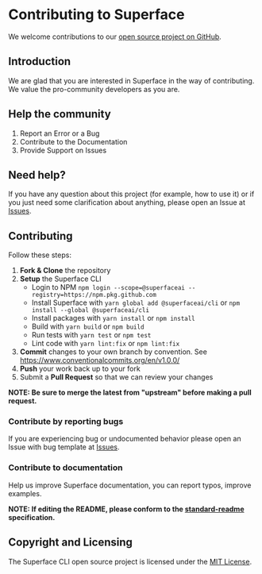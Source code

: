 # Contributing to Superface

We welcome contributions to our [open source project on GitHub](https://github.com/superfaceai/cli).

## Introduction

We are glad that you are interested in Superface in the way of contributing. We value the pro-community developers as you are.

## Help the community

1) Report an Error or a Bug
2) Contribute to the Documentation
3) Provide Support on Issues

## Need help?

If you have any question about this project (for example, how to use it) or if you just need some clarification about anything, please open an Issue at [Issues](https://github.com/superfaceai/cli/issues).

## Contributing

Follow these steps:

1. **Fork & Clone** the repository  
2. **Setup** the Superface CLI
   - Login to NPM `npm login --scope=@superfaceai --registry=https://npm.pkg.github.com`  
   - Install Superface with `yarn global add @superfaceai/cli` or `npm install --global @superfaceai/cli`
   - Install packages with `yarn install` or `npm install`
   - Build with `yarn build` or `npm build`
   - Run tests with `yarn test` or `npm test`
   - Lint code with `yarn lint:fix` or `npm lint:fix`
3. **Commit** changes to your own branch by convention. See https://www.conventionalcommits.org/en/v1.0.0/
4. **Push** your work back up to your fork  
5. Submit a **Pull Request** so that we can review your changes

**NOTE: Be sure to merge the latest from "upstream" before making a pull request.**

### Contribute by reporting bugs

If you are experiencing bug or undocumented behavior please open an Issue with bug template at [Issues](https://github.com/superfaceai/cli/issues).

### Contribute to documentation

Help us improve Superface documentation, you can report typos, improve examples.

**NOTE: If editing the README, please conform to the [standard-readme](https://github.com/RichardLitt/standard-readme) specification.**

## Copyright and Licensing

The Superface CLI open source project is licensed under the [MIT License](LICENSE).
